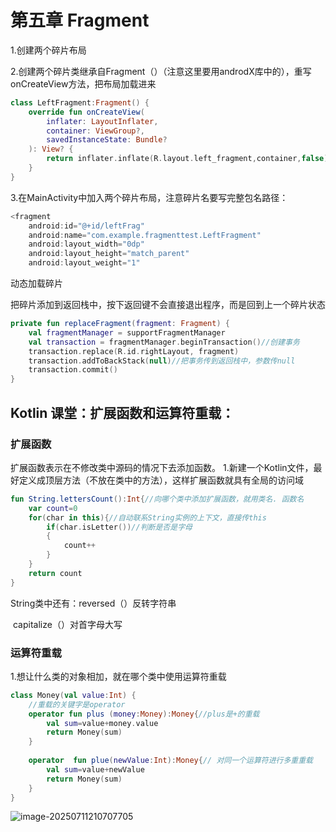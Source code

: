 # **第五章  Fragment**

1.创建两个碎片布局

2.创建两个碎片类继承自Fragment（）（注意这里要用androdX库中的），重写onCreateView方法，把布局加载进来

```kotlin
class LeftFragment:Fragment() {
    override fun onCreateView(
        inflater: LayoutInflater,
        container: ViewGroup?,
        savedInstanceState: Bundle?
    ): View? {
        return inflater.inflate(R.layout.left_fragment,container,false)
    }
}
```

3.在MainActivity中加入两个碎片布局，注意碎片名要写完整包名路径：

```kotlin
<fragment
    android:id="@+id/leftFrag"
    android:name="com.example.fragmenttest.LeftFragment"
    android:layout_width="0dp"
    android:layout_height="match_parent"
    android:layout_weight="1"
```

动态加载碎片

把碎片添加到返回栈中，按下返回键不会直接退出程序，而是回到上一个碎片状态

```kotlin
private fun replaceFragment(fragment: Fragment) {
    val fragmentManager = supportFragmentManager
    val transaction = fragmentManager.beginTransaction()//创建事务
    transaction.replace(R.id.rightLayout, fragment)
    transaction.addToBackStack(null)//把事务传到返回栈中，参数传null
    transaction.commit()
}
```

## **Kotlin 课堂：扩展函数和运算符重载：**

### 扩展函数

扩展函数表示在不修改类中源码的情况下去添加函数。
  1.新建一个Kotlin文件，最好定义成顶层方法（不放在类中的方法），这样扩展函数就具有全局的访问域

```kotlin
fun String.lettersCount():Int{//向哪个类中添加扩展函数，就用类名. 函数名
    var count=0
    for(char in this){//自动联系String实例的上下文，直接传this
        if(char.isLetter())//判断是否是字母
        {
            count++
        }
    }
    return count
}
```

String类中还有：reversed（）反转字符串

​             capitalize（）对首字母大写

### 运算符重载

1.想让什么类的对象相加，就在哪个类中使用运算符重载

```kotlin
class Money(val value:Int) {
    //重载的关键字是operator
    operator fun plus (money:Money):Money{//plus是+的重载
        val sum=value+money.value
        return Money(sum)
    }
    
    operator  fun plue(newValue:Int):Money{// 对同一个运算符进行多重重载
        val sum=value+newValue
        return Money(sum)
    }
}
```

![image-20250711210707705](C:\Users\yyz20\AppData\Roaming\Typora\typora-user-images\image-20250711210707705.png)